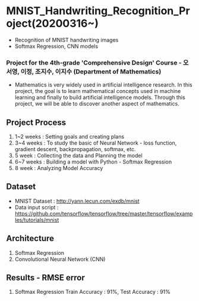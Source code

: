 # MNIST_Handwriting_Recognition_Project(20200316~)
- Recognition of MNIST handwriting images
- Softmax Regression, CNN models

### Project for the 4th-grade 'Comprehensive Design' Course - 오서영, 이정, 조지수, 이지수 (Department of Mathematics)
- Mathematics is very widely used in artificial intelligence research.
In this project, the goal is to learn mathematical concepts used in machine learning
and finally to build artificial intelligence models. 
Through this project, we will be able to discover another aspect of mathematics.


## Project Process
1. 1~2 weeks : Setting goals and creating plans
2. 3~4 weeks : To study the basic of Neural Network - loss function, gradient descent, backpropagation, softmax, etc.
3. 5 week : Collecting the data and Planning the model
4. 6~7 weeks : Building a model with Python - Softmax Regression
5. 8 week : Analyzing Model Accuracy

## Dataset
- MNIST Dataset : http://yann.lecun.com/exdb/mnist
- Data input script : https://github.com/tensorflow/tensorflow/tree/master/tensorflow/examples/tutorials/mnist

## Architecture
1. Softmax Regression
2. Convolutional Neural Network (CNN)

## Results - RMSE error
1. Softmax Regression
    Train Accuracy : 91%, Test Accuracy : 91%
